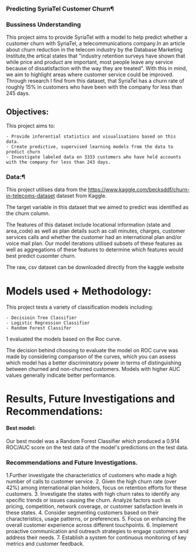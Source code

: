 
### Predicting SyriaTel Customer Churn¶

### Bussiness Understanding
This project aims to provide SyriaTel with a model to help predict whether a customer churn with SyriaTel, a telecommunications company.In an article about churn reduction in the telecom industry by the Database Marketing Institute,the artical states that "industry retention surveys have shown that while price and product are important, most people leave any service because of dissatisfaction with the way they are treated". With this in mind, we aim to highlight areas where customer service could be improved. Through research I find from this dataset, that SyriaTel has a churn rate of roughly 15% in customers who have been with the company for less than 245 days.

## Objectives:

This project aims to:

    - Provide inferential statistics and visualisations based on this data.
    - Create predictive, supervised learning models from the data to predict churn
    - Investigate labeled data on 3333 customers who have held accounts with the company for less than 243 days.

    
### Data:¶
This project utilises data from the https://www.kaggle.com/becksddf/churn-in-telecoms-dataset dataset from Kaggle.

The target variable in this dataset that we aimed to predict was identified as the churn column.

The features of this dataset include locational information (state and area_code) as well as plan details such as call minutes, charges, customer services calls and whether the customer had an international plan and/or voice mail plan. Our model iterations utilised subsets of these features as well as aggregations of these features to determine which features would best predict cusomter churn.

The raw, csv dataset can be downloaded directly from the kaggle website

# Models used + Methodology:

This project tests a variety of classification models including:

    - Decisioin Tree Classifier
    - Logistic Regression Classifier
    - Random Forest Classifer
   
1 evaluated the models based on the Roc curve.

The decision behind choosing to evaluate the model on ROC curve was made by considering comparison of the curves, which you can assess which model has a better discriminatory power in terms of distinguishing between churned and non-churned customers. Models with higher AUC values generally indicate better performance. 

# Results, Future Investigations and Recommendations:

#### Best model:

Our best model was a Random Forest Classifier which produced a 0.914 ROC/AUC score on the test data of the model's predictions on the test data.


### Recommendations and Future Investigations.
1.Further investigate the characteristics of customers who made a high number of calls to customer service. 
2. Given the high churn rate (over 42%) among international plan holders, focus on retention efforts for these customers. 
3.  Investigate the states with high churn rates to identify any specific trends or issues causing the churn. Analyze factors such as pricing, competition, network coverage, or customer satisfaction levels in these states.
4. Consider segmenting customers based on their characteristics, usage patterns, or preferences. 
5. Focus on enhancing the overall customer experience across different touchpoints.
6.  Implement proactive communication and outreach strategies to engage customers and address their needs. 
7.  Establish a system for continuous monitoring of key metrics and customer feedback. 

    
